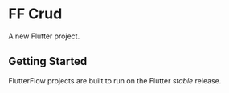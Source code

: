 # FF Crud

A new Flutter project.

## Getting Started

FlutterFlow projects are built to run on the Flutter _stable_ release.
